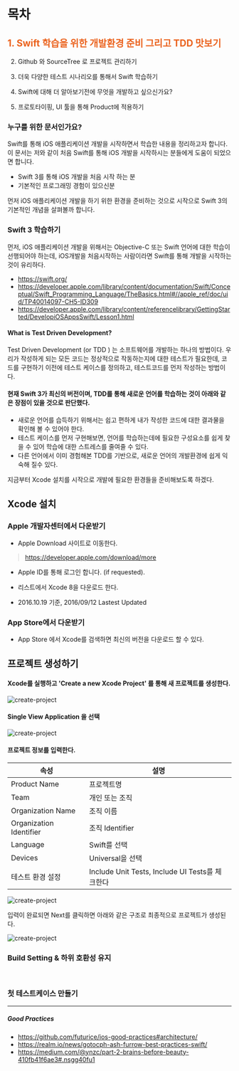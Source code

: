 # 목차

## <span style="color:#eb6420">1. Swift 학습을 위한 개발환경 준비 그리고 TDD 맛보기</span>

2. Github 와 SourceTree 로 프로젝트 관리하기

3. 더욱 다양한 테스트 시나리오를 통해서 Swift 학습하기

4. Swift에 대해 더 알아보기전에 무엇을 개발하고 싶으신가요?

5. 프로토타이핑, UI 툴을 통해 Product에 적용하기


### 누구를 위한 문서인가요?

Swift를 통해 iOS 애플리케이션 개발을 시작하면서 학습한 내용을 정리하고자 합니다. 이 문서는 저와 같이 처음 Swift를 통해 iOS 개발을 시작하시는 분들에게 도움이 되었으면 합니다.

- Swift 3를 통해 iOS 개발을 처음 시작 하는 분
- 기본적인 프로그래밍 경험이 있으신분

먼저 iOS 애플리케이션 개발을 하기 위한 환경을 준비하는 것으로 시작으로 Swift 3의 기본적인 개념을 살펴볼까 합니다.

### Swift 3 학습하기 

먼저, iOS 애플리케이션 개발을 위해서는 Objective-C 또는 Swift 언어에 대한 학습이 선행되어야 하는데, iOS개발을 처음시작하는 사람이라면 Swift를 통해 개발을 시작하는 것이 유리하다. 

- https://swift.org/
- https://developer.apple.com/library/content/documentation/Swift/Conceptual/Swift_Programming_Language/TheBasics.html#//apple_ref/doc/uid/TP40014097-CH5-ID309
- https://developer.apple.com/library/content/referencelibrary/GettingStarted/DevelopiOSAppsSwift/Lesson1.html

#### What is Test Driven Development?

Test Driven Development (or TDD ) 는  소프트웨어를 개발하는 하나의 방법이다. 우리가 작성하게 되는 모든 코드는 정상적으로 작동하는지에 대한 테스트가 필요한데, 코드를 구현하기 이전에 테스트 케이스를 정의하고, 테스트코드를 먼저 작성하는 방법이다. 

#### 현재 Swift 3가 최신의 버전이며, TDD를 통해 새로운 언어를 학습하는 것이 아래와 같은 장점이 있을 것으로 판단했다.

- 새로운 언어를 습득하기 위해서는 쉽고 편하게 내가 작성한 코드에 대한 결과물을 확인해 볼 수 있어야 한다.
- 테스트 케이스를 먼저 구현해보면, 언어를 학습하는데에 필요한 구성요소를 쉽게 찾을 수 있어 학습에 대한 스트레스를 줄여줄 수 있다.
- 다른 언어에서 이미 경험해본 TDD를 기반으로, 새로운 언어의 개발환경에 쉽게 익숙해 질수 있다.

지금부터 Xcode 설치를 시작으로 개발에 필요한 환경들을 준비해보도록 하겠다.


## Xcode 설치

### Apple 개발자센터에서 다운받기

- Apple Download 사이트로 이동한다.
> https://developer.apple.com/download/more

- Apple ID를 통해 로그인 합니다. (if requested).

- 리스트에서 Xcode 8을 다운로드 한다.
- 2016.10.19 기준, 2016/09/12 Lastest Updated

### App Store에서 다운받기

- App Store 에서 Xcode를 검색하면 최신의 버전을 다운로드 할 수 있다.


## 프로젝트 생성하기

#### Xcode를 실행하고 'Create a new Xcode Project' 를 통해 새 프로젝트를 생성한다.

![create-project](http://image.toast.com/aaaaahq/xcode-create-project-1.png)

#### Single View Application 을 선택


![create-project](http://image.toast.com/aaaaahq/xcode-create-project-2.png)


#### 프로젝트 정보를 입력한다.

| 속성 | 설명  |
|-|-|
| Product Name | 프로젝트명 |
| Team | 개인 또는 조직 |
| Organization Name | 조직 이름
| Organization Identifier | 조직 Identifier
| Language | Swift를 선택
| Devices | Universal을 선택 |
| 테스트 환경 설정 | Include Unit Tests, Include UI Tests를 체크한다 |

![create-project](http://image.toast.com/aaaaahq/xcode-create-project-3.png)


입력이 완료되면 Next를 클릭하면 아래와 같은 구조로 최종적으로 프로젝트가 생성된다.

![create-project](http://image.toast.com/aaaaahq/xcode-create-project-4.png)


### Build Setting & 하위 호환성 유지

<br>

### 첫 테스트케이스 만들기



---

##### Good Practices
- https://github.com/futurice/ios-good-practices#architecture/
- https://realm.io/news/gotocph-ash-furrow-best-practices-swift/
- https://medium.com/@ynzc/part-2-brains-before-beauty-410fb41f6ae3#.nsgg40fu1
